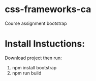 # css-frameworks-ca

Course assignment bootstrap


# Install Instuctions:
Download project then run:
  1. npm install bootstrap
  2. npm run build
